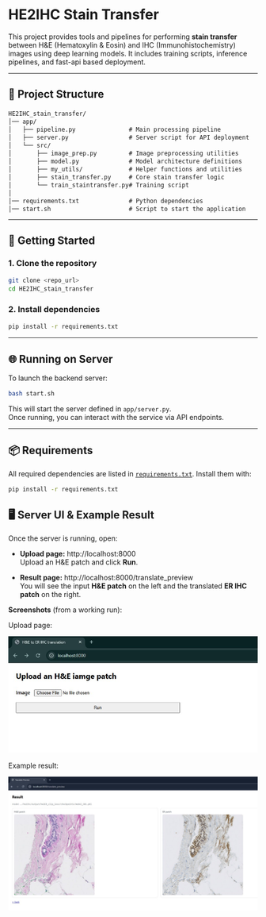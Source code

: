 # HE2IHC Stain Transfer

This project provides tools and pipelines for performing **stain transfer** between H&E (Hematoxylin & Eosin) and IHC (Immunohistochemistry) images using deep learning models. It includes training scripts, inference pipelines, and fast-api based deployment.

---

## 📂 Project Structure

```
HE2IHC_stain_transfer/
│── app/
│   ├── pipeline.py               # Main processing pipeline
│   ├── server.py                 # Server script for API deployment
│   └── src/
│       ├── image_prep.py         # Image preprocessing utilities
│       ├── model.py              # Model architecture definitions
│       ├── my_utils/             # Helper functions and utilities
│       ├── stain_transfer.py     # Core stain transfer logic
│       └── train_staintransfer.py# Training script
│
│── requirements.txt              # Python dependencies
│── start.sh                      # Script to start the application
```

---

## 🚀 Getting Started

### 1. Clone the repository
```bash
git clone <repo_url>
cd HE2IHC_stain_transfer
```

### 2. Install dependencies
```bash
pip install -r requirements.txt
```

---

## 🌐 Running on Server

To launch the backend server:

```bash
bash start.sh
```

This will start the server defined in `app/server.py`.  
Once running, you can interact with the service via API endpoints.

---

## 📦 Requirements

All required dependencies are listed in [`requirements.txt`](requirements.txt). Install them with:

```bash
pip install -r requirements.txt
```


## 🖥️ Server UI & Example Result

Once the server is running, open:

- **Upload page:** http://localhost:8000  
  Upload an H&E patch and click **Run**.

- **Result page:** http://localhost:8000/translate_preview  
  You will see the input **H&E patch** on the left and the translated **ER IHC patch** on the right.

**Screenshots** (from a working run):

Upload page:

![Upload UI](imgs/ui_upload.jpg)

Example result:

![Translate Preview Result](imgs/ui_result.jpg)